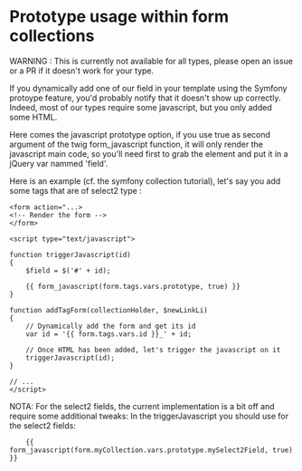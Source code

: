 # Prototype usage within form collections

WARNING : This is currently not available for all types, please open an issue or
a PR if it doesn't work for your type.

If you dynamically add one of our field in your template using the Symfony protoype feature,
you'd probably notify that it doesn't show up correctly. Indeed, most of our types require some javascript,
but you only added some HTML.

Here comes the javascript prototype option, if you use true as second argument of the twig
form_javascript function, it will only render the javascript main code, so
you'll need first to grab the element and put it in a jQuery var nammed 'field'.

Here is an example (cf. the symfony collection tutorial), let's say you add some
tags that are of select2 type :
```jinja
<form action="...>
<!-- Render the form -->
</form>

<script type="text/javascript">

function triggerJavascript(id)
{
    $field = $('#' + id);

    {{ form_javascript(form.tags.vars.prototype, true) }}
}

function addTagForm(collectionHolder, $newLinkLi)
{
    // Dynamically add the form and get its id
    var id = '{{ form.tags.vars.id }}_' + id;

    // Once HTML has been added, let's trigger the javascript on it
    triggerJavascript(id);
}

// ...
</script>
```

NOTA: For the select2 fields, the current implementation is a bit off and require some additional tweaks:
In the triggerJavascript you should use for the select2 fields:
```jinja
    {{ form_javascript(form.myCollection.vars.prototype.mySelect2Field, true) }}
```

